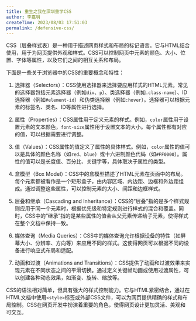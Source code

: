 ```yaml
---
title: 重生之我在深圳重学CSS
author: 李嘉明
createTime: 2023/08/03 17:51:03
permalink: /defensive-css/
---
```


CSS（层叠样式表）是一种用于描述网页样式和布局的标记语言。它与HTML结合使用，用于为网页提供外观和样式。CSS可以控制网页中元素的颜色、大小、位置、字体等属性，以及它们之间的相互关系和布局。

下面是一些关于浏览器中的CSS的重要概念和特性：

1. 选择器（Selectors）：CSS使用选择器来选择要应用样式的HTML元素。常见的选择器包括元素选择器（例如`div`、`p`）、类选择器（例如`.class-name`）、ID选择器（例如`#element-id`）和伪类选择器（例如`:hover`）。选择器可以根据元素的标签名、类名、ID等属性进行选择。

2. 属性（Properties）：CSS属性用于定义元素的样式。例如，`color`属性用于设置元素的文本颜色，`font-size`属性用于设置文本的大小。每个属性都有对应的值，可以根据需要进行调整。

3. 值（Values）：CSS属性的值定义了属性的具体样式。例如，`color`属性的值可以是具体的颜色名称（如`red`、`blue`）或十六进制颜色代码（如`#FF0000`）。属性的值可以是长度值、百分比、关键字等，具体取决于属性的类型。

4. 盒模型（Box Model）：CSS中的盒模型描述了HTML元素在页面中的布局。每个元素都被看作是一个矩形盒子，由内容区域、内边距、边框和外边距组成。通过调整这些属性，可以控制元素的大小、间距和边框样式。

5. 层叠和继承（Cascading and Inheritance）：CSS的“层叠”指的是多个样式规则应用于同一个元素时，根据优先级和特定规则进行样式的混合和覆盖。同时，CSS中的“继承”指的是某些属性的值会从父元素传递给子元素，使得样式在整个文档中保持一致。

6. 媒体查询（Media Queries）：CSS中的媒体查询允许根据设备的特性（如屏幕大小、分辨率、方向等）来应用不同的样式。这使得网页可以根据不同的设备进行响应式布局和适配。

7. 动画和过渡（Animations and Transitions）：CSS提供了动画和过渡效果来实现元素在不同状态之间的平滑切换。通过定义关键帧动画或使用过渡属性，可以创建各种动态效果，如渐变、旋转、缩放等。

CSS的语法相对简单，但具有强大的样式控制能力。它与HTML紧密结合，通过在HTML文档中使用`<style>`标签或外部CSS文件，可以为网页提供精确的样式和布局控制。CSS在网页开发中扮演着重要的角色，使得网页设计更加灵活、美观和可交互。